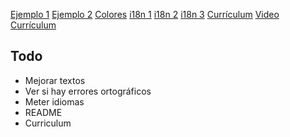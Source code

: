 [Ejemplo 1](https://www.jmrb.dev/)
[Ejemplo 2](https://educalvolopez.com/)
[Colores](https://dribbble.com/shots/20753864-kawsar-design)
[i18n 1](https://github.com/midudev/covid-vacuna)
[i18n 2](https://github.dev/midudev/aprendiendo-react)
[i18n 3](https://github.com/midudev/vota.dev)
[Currículum](https://delacruzdev.notion.site/Apply-to-tech-companies-with-this-CV-template-fd977e7e715d4445a6ba1878a500e327)
[Video Currículum](https://www.youtube.com/watch?v=xYi8qzLsS24&t=2763s)

## Todo
* Mejorar textos
* Ver si hay errores ortográficos
* Meter idiomas
* README
* Curriculum